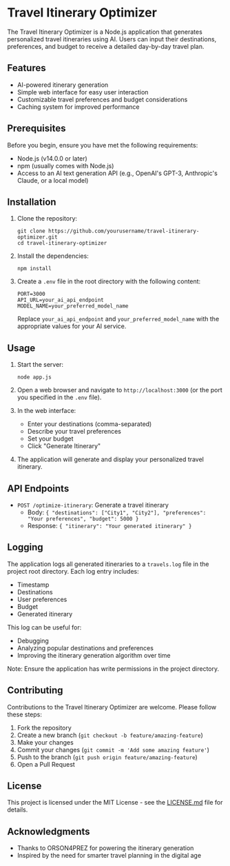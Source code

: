 # Travel Itinerary Optimizer

The Travel Itinerary Optimizer is a Node.js application that generates personalized travel itineraries using AI. Users can input their destinations, preferences, and budget to receive a detailed day-by-day travel plan.

## Features

- AI-powered itinerary generation
- Simple web interface for easy user interaction
- Customizable travel preferences and budget considerations
- Caching system for improved performance

## Prerequisites

Before you begin, ensure you have met the following requirements:

- Node.js (v14.0.0 or later)
- npm (usually comes with Node.js)
- Access to an AI text generation API (e.g., OpenAI's GPT-3, Anthropic's Claude, or a local model)

## Installation

1. Clone the repository:
   ```
   git clone https://github.com/yourusername/travel-itinerary-optimizer.git
   cd travel-itinerary-optimizer
   ```

2. Install the dependencies:
   ```
   npm install
   ```

3. Create a `.env` file in the root directory with the following content:
   ```
   PORT=3000
   API_URL=your_ai_api_endpoint
   MODEL_NAME=your_preferred_model_name
   ```
   Replace `your_ai_api_endpoint` and `your_preferred_model_name` with the appropriate values for your AI service.

## Usage

1. Start the server:
   ```
   node app.js
   ```

2. Open a web browser and navigate to `http://localhost:3000` (or the port you specified in the `.env` file).

3. In the web interface:
   - Enter your destinations (comma-separated)
   - Describe your travel preferences
   - Set your budget
   - Click "Generate Itinerary"

4. The application will generate and display your personalized travel itinerary.

## API Endpoints

- `POST /optimize-itinerary`: Generate a travel itinerary
  - Body: `{ "destinations": ["City1", "City2"], "preferences": "Your preferences", "budget": 5000 }`
  - Response: `{ "itinerary": "Your generated itinerary" }`

## Logging

The application logs all generated itineraries to a `travels.log` file in the project root directory. Each log entry includes:

- Timestamp
- Destinations
- User preferences
- Budget
- Generated itinerary

This log can be useful for:
- Debugging
- Analyzing popular destinations and preferences
- Improving the itinerary generation algorithm over time

Note: Ensure the application has write permissions in the project directory.  

## Contributing

Contributions to the Travel Itinerary Optimizer are welcome. Please follow these steps:

1. Fork the repository
2. Create a new branch (`git checkout -b feature/amazing-feature`)
3. Make your changes
4. Commit your changes (`git commit -m 'Add some amazing feature'`)
5. Push to the branch (`git push origin feature/amazing-feature`)
6. Open a Pull Request

## License

This project is licensed under the MIT License - see the [LICENSE.md](LICENSE.md) file for details.

## Acknowledgments

- Thanks to ORSON4PREZ for powering the itinerary generation
- Inspired by the need for smarter travel planning in the digital age